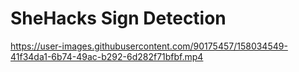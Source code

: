 # SheHacks Sign Detection

https://user-images.githubusercontent.com/90175457/158034549-41f34da1-6b74-49ac-b292-6d282f71bfbf.mp4

